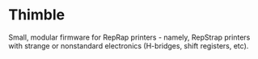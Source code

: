 Thimble
=======

Small, modular firmware for RepRap printers - namely, RepStrap printers with strange or nonstandard electronics (H-bridges, shift registers, etc).
